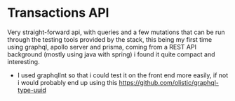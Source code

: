 # Transactions API

  Very straight-forward api, with queries and a few mutations that can be run through the testing tools provided by the stack, this being my first time using graphql, apollo server and prisma, coming from a REST API background (mostly using java with spring) i found it quite compact and interesting.
 
 * I used graphqlInt so that i could test it on the front end more easily, if not i would probably end up using this https://github.com/olistic/graphql-type-uuid
